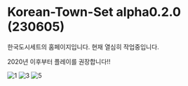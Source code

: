 # Korean-Town-Set alpha0.2.0 (230605)

한국도시세트의 홈페이지입니다. 현재 열심히 작업중입니다. 

2020년 이후부터 플레이를 권장합니다!!

![1](https://github.com/SerpensNebula/Korean-Town-Set/assets/75788864/44453ad4-dbdf-4a16-8bdd-ded60868ed61)
![3](https://github.com/SerpensNebula/Korean-Town-Set/assets/75788864/ce67a615-3c56-4dbd-940e-bbf80b98242a)
![5](https://github.com/SerpensNebula/Korean-Town-Set/assets/75788864/7a609789-3229-42e5-8d8d-4e030cf3c9be)
